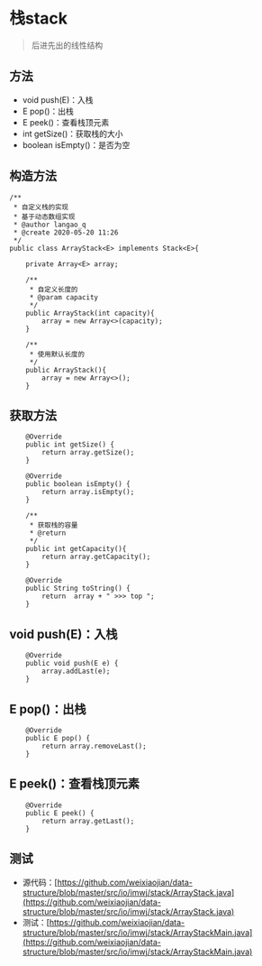 # 栈stack
> 后进先出的线性结构

## 方法
* void push(E)：入栈
* E pop()：出栈
* E peek()：查看栈顶元素
* int getSize()：获取栈的大小
* boolean isEmpty()：是否为空

## 构造方法
```
/**
 * 自定义栈的实现
 * 基于动态数组实现
 * @author langao_q
 * @create 2020-05-20 11:26
 */
public class ArrayStack<E> implements Stack<E>{

    private Array<E> array;

    /**
     * 自定义长度的
     * @param capacity
     */
    public ArrayStack(int capacity){
        array = new Array<>(capacity);
    }

    /**
     * 使用默认长度的
     */
    public ArrayStack(){
        array = new Array<>();
    }
```

## 获取方法
```
    @Override
    public int getSize() {
        return array.getSize();
    }

    @Override
    public boolean isEmpty() {
        return array.isEmpty();
    }

    /**
     * 获取栈的容量
     * @return
     */
    public int getCapacity(){
        return array.getCapacity();
    }

    @Override
    public String toString() {
        return  array + " >>> top ";
    }
```

## void push(E)：入栈
```
    @Override
    public void push(E e) {
        array.addLast(e);
    }
```

## E pop()：出栈
```
    @Override
    public E pop() {
        return array.removeLast();
    }
```

## E peek()：查看栈顶元素
```
    @Override
    public E peek() {
        return array.getLast();
    }
```

## 测试
* 源代码：[https://github.com/weixiaojian/data-structure/blob/master/src/io/imwj/stack/ArrayStack.java](https://github.com/weixiaojian/data-structure/blob/master/src/io/imwj/stack/ArrayStack.java)  
* 测试：[https://github.com/weixiaojian/data-structure/blob/master/src/io/imwj/stack/ArrayStackMain.java](https://github.com/weixiaojian/data-structure/blob/master/src/io/imwj/stack/ArrayStackMain.java)